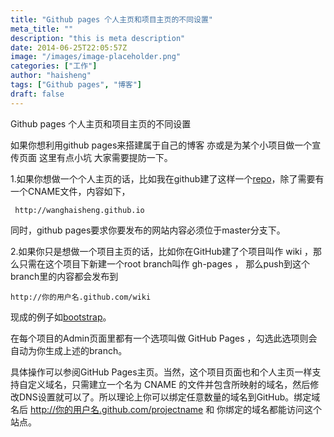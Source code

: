 ```yaml
---
title: "Github pages 个人主页和项目主页的不同设置"
meta_title: ""
description: "this is meta description"
date: 2014-06-25T22:05:57Z
image: "/images/image-placeholder.png"
categories: ["工作"]
author: "haisheng"
tags: ["Github pages", "博客"]
draft: false
---
```




Github pages 个人主页和项目主页的不同设置

如果你想利用github pages来搭建属于自己的博客 亦或是为某个小项目做一个宣传页面  这里有点小坑 大家需要提防一下。  


1.如果你想做一个个人主页的话，比如我在github建了这样一个[repo](https://github.com/wanghaisheng/wanghaisheng.github.io)，除了需要有一个CNAME文件，内容如下，

```
 http://wanghaisheng.github.io
```
同时，github pages要求你要发布的网站内容必须位于master分支下。  

2.如果你只是想做一个项目主页的话，比如你在GitHub建了个项目叫作 wiki ，那么只需在这个项目下新建一个root branch叫作 gh-pages ，
那么push到这个branch里的内容都会发布到  
```
http://你的用户名.github.com/wiki  
```  
现成的例子如[bootstrap](http://twitter.github.com/bootstrap/)。

在每个项目的Admin页面里都有一个选项叫做 GitHub Pages ，勾选此选项则会自动为你生成上述的branch。  


具体操作可以参阅GitHub Pages主页。当然，这个项目页面也和个人主页一样支持自定义域名，只需建立一个名为 CNAME 的文件并包含所映射的域名，然后修改DNS设置就可以了。所以理论上你可以绑定任意数量的域名到GitHub。绑定域名后 http://你的用户名.github.com/projectname 和 你绑定的域名都能访问这个站点。
